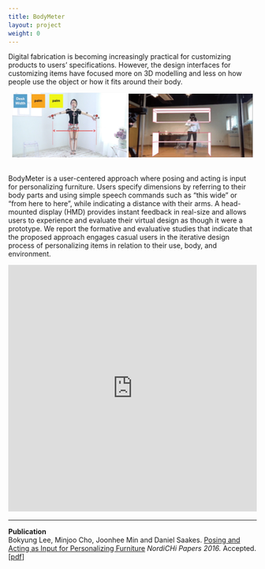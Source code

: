 ```yaml
---
title: BodyMeter
layout: project
weight: 0
---
```


Digital fabrication is becoming increasingly practical for customizing products to users’ specifications. However, the design interfaces for customizing items have focused more on 3D modelling and less on how people use the object or how it fits around their body.<br>

<div style = "text-align: center;">
	<img src = "img/bodymeter_system.jpg" width = "46%" />
	<img src = "img/bodymeter_design.gif" width = "50%" />
</div>

<br> 

BodyMeter is a user-centered approach where posing and acting is input for personalizing furniture. Users specify dimensions by referring to their body parts and using simple speech commands such as “this wide” or “from here to here”, while indicating a distance with their arms. A head-mounted display (HMD) provides instant feedback in real-size and allows users to experience and evaluate their virtual design as though it were a prototype. We report the formative and evaluative studies that indicate that the proposed approach engages casual users in the iterative design process of personalizing items in relation to their use, body, and environment.


<div class = "videoWrapper"><iframe src="https://player.vimeo.com/video/183260554" width="100%" height="500" frameborder="0" webkitallowfullscreen mozallowfullscreen allowfullscreen></iframe></div>

<hr>

**Publication**<br>
Bokyung Lee, Minjoo Cho, Joonhee Min and Daniel Saakes. <a href="http://www.nordichi2016.org/program/papersessions/">Posing and Acting as Input for Personalizing Furniture</a> <i>NordiCHi Papers 2016.</i> Accepted. [<a href="../../publications/files/2016_bodymeter.pdf">pdf</a>]<br>